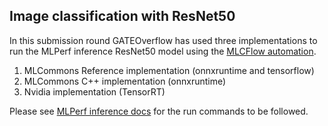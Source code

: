 ## Image classification with ResNet50

In this submission round GATEOverflow has used three implementations to run the MLPerf inference ResNet50 model using the [MLCFlow automation](https://github.com/mlcommons/mlcflow).

1. MLCommons Reference implementation (onnxruntime and tensorflow)
2. MLCommons C++ implementation (onnxruntime)
3. Nvidia implementation (TensorRT)
 
Please see [MLPerf inference docs](https://docs.mlcommons.org/inference/benchmarks/image_classification/resnet50/) for the run commands to be followed.
